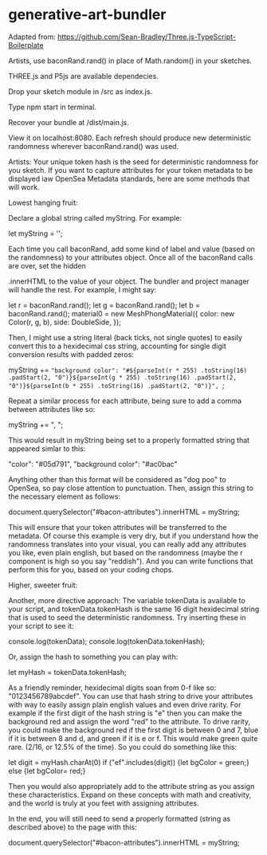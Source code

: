 # generative-art-bundler

Adapted from: https://github.com/Sean-Bradley/Three.js-TypeScript-Boilerplate

Artists, use baconRand.rand() in place of Math.random() in your sketches.

THREE.js and P5js are available dependecies.

Drop your sketch module in /src as index.js.

Type npm start in terminal.

Recover your bundle at /dist/main.js.

View it on localhost:8080. Each refresh should produce new deterministic randomness wherever baconRand.rand() was used.

Artists: Your unique token hash is the seed for deterministic randomness for you sketch. If you want to capture attributes for your token metadata to be displayed iaw OpenSea Metadata standards, here are some methods that will work.

Lowest hanging fruit:

Declare a global string called myString. For example:

let myString = '';

Each time you call baconRand, add some kind of label and value (based on the randomness) to your attributes object. Once all of the baconRand calls are over, set the hidden <div id="bacon-attributes">.innerHTML to the value of your object. The bundler and project manager will handle the rest. For example, I might say:

let r = baconRand.rand();
let g = baconRand.rand();
let b = baconRand.rand();
material0 = new MeshPhongMaterial({
color: new Color(r, g, b),
side: DoubleSide,
});

Then, I might use a string literal (back ticks, not single quotes) to easily convert this to a hexidecimal css string, accounting for single digit conversion results with padded zeros:

myString += `"background color": "#${parseInt(r * 255)
    .toString(16)
    .padStart(2, "0")}${parseInt(g * 255)
    .toString(16)
    .padStart(2, "0")}${parseInt(b * 255)
    .toString(16)
    .padStart(2, "0")}", `;

Repeat a similar process for each attribute, being sure to add a comma between attributes like so:

myString += ", ";

This would result in myString being set to a properly formatted string that appeared simlar to this:

"color": "#05d791", "background color": "#ac0bac"

Anything other than this format will be considered as "dog poo" to OpenSea, so pay close attention to punctuation. Then, assign this string to the necessary element as follows:

document.querySelector("#bacon-attributes").innerHTML = myString;

This will ensure that your token attributes will be transferred to the metadata. Of course this example is very dry, but if you understand how the randomness translates into your visual, you can really add any attributes you like, even plain english, but based on the randomness (maybe the r component is high so you say "reddish"). And you can write functions that perform this for you, based on your coding chops.

Higher, sweeter fruit:

Another, more directive approach: The variable tokenData is available to your script, and tokenData.tokenHash is the same 16 digit hexidecimal string that is used to seed the deterministic randomness. Try inserting these in your script to see it:

console.log(tokenData);
console.log(tokenData.tokenHash);

Or, assign the hash to something you can play with:

let myHash = tokenData.tokenHash;

As a friendly reminder, hexidecimal digits soan from 0-f like so: "0123456789abcdef". You can use that hash string to drive your attributes with way to easily assign plain english values and even drive rarity. For example if the first digit of the hash string is "e" then you can make the background red and assign the word "red" to the attribute. To drive rarity, you could make the background red if the first digit is between 0 and 7, blue if it is between 8 and d, and green if it is e or f. This would make green quite rare. (2/16, or 12.5% of the time). So you could do something like this:

let digit = myHash.charAt(0)
if ("ef".includes(digit)) {let bgColor = green;} else {let bgColor= red;}

Then you would also appropriately add to the attribute string as you assign these characteristics. Expand on these concepts with math and creativity, and the world is truly at you feet with assigning attributes.

In the end, you will still need to send a properly formatted (string as described above) to the page with this:

document.querySelector("#bacon-attributes").innerHTML = myString;
